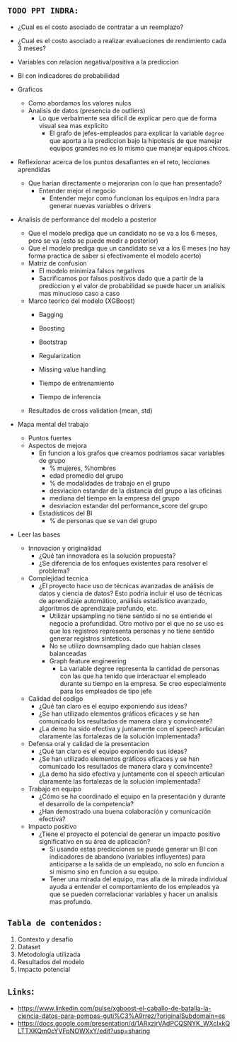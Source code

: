 
## `TODO PPT INDRA:`
- ¿Cual es el costo asociado de contratar a un reemplazo?
- ¿Cual es el costo asociado a realizar evaluaciones de rendimiento cada 3 meses?
- Variables con relacion negativa/positiva a la prediccion
- BI con indicadores de probabilidad
- Graficos
    - Como abordamos los valores nulos
    - Analisis de datos (presencia de outliers)
        - Lo que verbalmente sea dificil de explicar pero que de forma visual sea mas explicito
            - El grafo de jefes-empleados para explicar la variable `degree` que aporta a la prediccion bajo la hipotesis de que manejar equipos grandes no es lo mismo que manejar equipos chicos.
- Reflexionar acerca de los puntos desafiantes en el reto, lecciones aprendidas
    - Que harian directamente o mejorarian con lo que han presentado?
        - Entender mejor el negocio
            - Entender mejor como funcionan los equipos en Indra para generar nuevas variables o drivers
- Analisis de performance del modelo a posterior
    - Que el modelo prediga que un candidato no se va a los 6 meses, pero se va (esto se puede medir a posterior)
    - Que el modelo prediga que un candidato se va a los 6 meses (no hay forma practica de saber si efectivamente el modelo acerto)
    - Matriz de confusion
        - El modelo minimiza falsos negativos
        - Sacrificamos por falsos positivos dado que a partir de la prediccion y el valor de probabilidad se puede hacer un analisis mas minucioso caso a caso
    - Marco teorico del modelo (XGBoost)
        - Bagging
        - Boosting
        - Bootstrap
        - Regularization
        - Missing value handling

        - Tiempo de entrenamiento
        - Tiempo de inferencia
    - Resultados de cross validation (mean, std) 
- Mapa mental del trabajo
    - Puntos fuertes
    - Aspectos de mejora
        - En funcion a los grafos que creamos podriamos sacar variables de grupo
            - % mujeres, %hombres
            - edad promedio del grupo
            - % de modalidades de trabajo en el grupo
            - desviacion estandar de la distancia del grupo a las oficinas
            - mediana del tiempo en la empresa del grupo
            - desviacion estandar del performance_score del grupo
        - Estadisticos del BI
            - % de personas que se van del grupo

- Leer las bases
    - Innovacion y originalidad
        - ¿Qué tan innovadora es la solución propuesta? 
        - ¿Se diferencia de los enfoques existentes para resolver el problema?
    - Complejidad tecnica
        - ¿El proyecto hace uso de técnicas avanzadas de análisis de datos y ciencia de datos? Esto podría incluir el uso de técnicas de aprendizaje automático, análisis estadístico avanzado, algoritmos de aprendizaje profundo, etc.
            - Utilizar upsampling no tiene sentido si no se entiende el negocio a profundidad. Otro motivo por el que no se uso es que los registros representa personas y no tiene sentido generar registros sinteticos.
            - No se utilizo downsampling dado que habian clases balanceadas
            - Graph feature engineering
                - La variable degree representa la cantidad de personas con las que ha tenido que interactuar el empleado durante su tiempo en la empresa. Se creo especialmente para los empleados de tipo jefe
    - Calidad del codigo
        - ¿Qué tan claro es el equipo exponiendo sus ideas?
        - ¿Se han utilizado elementos gráficos eficaces y se han comunicado los resultados de manera clara y convincente? 
        - ¿La demo ha sido efectiva y juntamente con el speech articulan claramente las fortalezas de la solución implementada?
    - Defensa oral y calidad de la presentacion
        - ¿Qué tan claro es el equipo exponiendo sus ideas?
        - ¿Se han utilizado elementos gráficos eficaces y se han comunicado los resultados de manera clara y convincente? 
        - ¿La demo ha sido efectiva y juntamente con el speech articulan claramente las fortalezas de la solución implementada?
    - Trabajo en equipo
        - ¿Cómo se ha coordinado el equipo en la presentación y durante el desarrollo de la competencia? 
        - ¿Han demostrado una buena colaboración y comunicación efectiva?
    - Impacto positivo 
        - ¿Tiene el proyecto el potencial de generar un impacto positivo significativo en su área de aplicación?
            - Si usando estas predicciones se puede generar un BI con indicadores de abandono (variables influyentes) para anticiparse a la salida de un empleado, no solo en funcion a si mismo sino en funcion a su equipo.
            - Tener una mirada del equipo, mas alla de la mirada individual ayuda a entender el comportamiento de los empleados ya que se pueden correlacionar variables y hacer un analisis mas profundo.

##  `Tabla de contenidos:`
1. Contexto y desafío
2. Dataset
3. Metodología utilizada
4. Resultados del modelo
5. Impacto potencial


## `Links`:
- https://www.linkedin.com/pulse/xgboost-el-caballo-de-batalla-la-ciencia-datos-para-pompas-guti%C3%A9rrez/?originalSubdomain=es
- https://docs.google.com/presentation/d/1ARxzjrVAdPCQSNYK_WXcIxkQLTTXKQm0cYVFpNOWXxY/edit?usp=sharing

